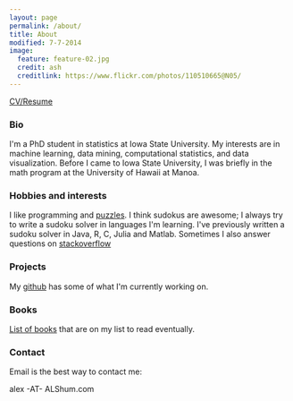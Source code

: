 ```yaml
---
layout: page
permalink: /about/
title: About
modified: 7-7-2014
image:
  feature: feature-02.jpg
  credit: ash
  creditlink: https://www.flickr.com/photos/110510665@N05/
---
```


[CV/Resume](oops,you_should_email_me_instead)

### Bio
I'm a PhD student in statistics at Iowa State University.  My interests are in machine learning, data mining, computational statistics, and data visualization.  Before I came to Iowa State University, I was briefly in the math program at the University of Hawaii at Manoa.

### Hobbies and interests
I like programming and [puzzles](http://projecteuler.net).  I think sudokus are awesome; I always try to write a sudoku solver in languages I'm learning.  I've previously written a sudoku solver in Java, R, C, Julia and Matlab.  Sometimes I also answer questions on [stackoverflow](http://stackoverflow.com/users/3738857/divide-by-zero)

### Projects
My [github](http://www.github.com/ALShum) has some of what I'm currently working on.

### Books
[List of books](http://amzn.com/w/2J5XOKS2XTJT7) that are on my list to read eventually.

### Contact
Email is the best way to contact me:

alex -AT- ALShum.com
